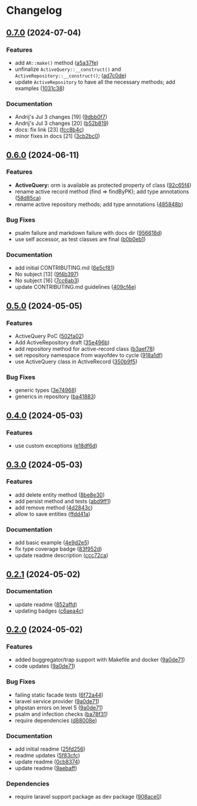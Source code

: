 # Changelog

## [0.7.0](https://github.com/cycle/active-record/compare/v0.6.0...v0.7.0) (2024-07-04)


### Features

* add `AR::make()` method ([a5a37fe](https://github.com/cycle/active-record/commit/a5a37feefdeba121d65f3545e0856835d8d1b5cc))
* unfinalize `ActiveQuery::__construct()` and `ActiveRepository::__construct()`; ([ad7c0de](https://github.com/cycle/active-record/commit/ad7c0dec619762b8bad82803c666e511e09aea88))
* update `ActiveRepository` to have all the necessary methods; add examples ([1031c38](https://github.com/cycle/active-record/commit/1031c3895533a5b9d16300d4d2140c5ae55253fa))


### Documentation

* Andrij's Jul 3 changes [19] ([9dbb0f7](https://github.com/cycle/active-record/commit/9dbb0f7f60933225e4239a1876df60658e6c681b))
* Andrij's Jul 3 changes [20] ([b52b819](https://github.com/cycle/active-record/commit/b52b8194c043feb73f367224e5f71c337b03d488))
* docs: fix link [23] ([fcc8b4c](https://github.com/cycle/active-record/commit/fcc8b4c0b641fec082e36d534558de4205158839))
* minor fixes in docs [21] ([3cb2bc0](https://github.com/cycle/active-record/commit/3cb2bc015eb1ec934472c7bb0c348c9c981c9e49))

## [0.6.0](https://github.com/cycle/active-record/compare/v0.5.0...v0.6.0) (2024-06-11)


### Features

* **ActiveQuery:** orm is available as protected property of class ([92c65f4](https://github.com/cycle/active-record/commit/92c65f4c6a84112fa772a5c691081be5f780df9f))
* rename active record method (find =&gt; findByPK); add type annotations ([58d85ca](https://github.com/cycle/active-record/commit/58d85ca5afdebf183067e0efcf51f299b207f70d))
* rename active repository methods; add type annotations ([485848b](https://github.com/cycle/active-record/commit/485848b09f83f0e757b08e343a2f0f81b86ae142))


### Bug Fixes

* psalm failure and markdown failure with docs dir ([956618d](https://github.com/cycle/active-record/commit/956618dc9db40da396508f52cf3824d5e3ba1b45))
* use self accessor, as test classes are final ([b0b0eb1](https://github.com/cycle/active-record/commit/b0b0eb128fbdd43de8f395f716677c261387ec6b))


### Documentation

* add initial CONTRIBUTING.md ([6e5cf81](https://github.com/cycle/active-record/commit/6e5cf81de3447d39cfe4836a0aad6f03ddb37f85))
* No subject [13] ([9f4b397](https://github.com/cycle/active-record/commit/9f4b3972b7f1d7e507a2a2003b08ac3a7b12b00a))
* No subject [16] ([7cc6ab3](https://github.com/cycle/active-record/commit/7cc6ab35da9ba0e7f80b96dd82d3ce4c2937681f))
* update CONTRIBUTING.md guidelines ([409cf4e](https://github.com/cycle/active-record/commit/409cf4ec4ee9a2b98ef0bb04b8b1814e3acaeee2))

## [0.5.0](https://github.com/cycle/active-record/compare/v0.4.0...v0.5.0) (2024-05-05)


### Features

* ActiveQuery PoC ([502fa02](https://github.com/cycle/active-record/commit/502fa02202f31f253e5a7a279832a52486911ade))
* Add ActiveRepository draft ([35e496b](https://github.com/cycle/active-record/commit/35e496b10b2218e5da22d88a018f20c0ac301d1e))
* add repository method for active-record class ([b3aef78](https://github.com/cycle/active-record/commit/b3aef78f4a5317240391d65c6e34349ccf1d4d34))
* set repository namespace from wayofdev to cycle ([918a1df](https://github.com/cycle/active-record/commit/918a1df419df7077ea33b47c0ab2fd0f1de8b46d))
* use ActiveQuery class in ActiveRecord ([350b9f5](https://github.com/cycle/active-record/commit/350b9f5007030befed2b80b63d42c6ccaa17419b))


### Bug Fixes

* generic types ([3e74968](https://github.com/cycle/active-record/commit/3e749683507f34f69c449c600bce70ac9dd4ed5d))
* generics in repository ([ba41883](https://github.com/cycle/active-record/commit/ba41883ae151ad6548eb9f82468b3cb2ebe3ffa2))

## [0.4.0](https://github.com/wayofdev/active-record/compare/v0.3.0...v0.4.0) (2024-05-03)


### Features

* use custom exceptions ([e18df6d](https://github.com/wayofdev/active-record/commit/e18df6de1265546fe516b720f9272bbcffedeb85))

## [0.3.0](https://github.com/wayofdev/active-record/compare/v0.2.1...v0.3.0) (2024-05-03)


### Features

* add delete entity method ([8be8e30](https://github.com/wayofdev/active-record/commit/8be8e305e19b5f00ea075273e6ec2eb4d466f8b9))
* add persist method and tests ([abd9ff1](https://github.com/wayofdev/active-record/commit/abd9ff1d6dd6733d885e61f5513c089302c83065))
* add remove method ([4d2843c](https://github.com/wayofdev/active-record/commit/4d2843c3685e9f35fe61b784fd62a4b512707cd2))
* allow to save entities ([ffdd41a](https://github.com/wayofdev/active-record/commit/ffdd41adda638d5dea3516029bcef0c604d9d193))


### Documentation

* add basic example ([4e9d2e5](https://github.com/wayofdev/active-record/commit/4e9d2e54444afa2dec5de3e958bbea1bad5217c0))
* fix type coverage badge ([83f952d](https://github.com/wayofdev/active-record/commit/83f952df2c391633e4873ed82103791244baebe6))
* update readme description ([ccc72ca](https://github.com/wayofdev/active-record/commit/ccc72cab99284457d00a31988dd2e0a7cae36d7b))

## [0.2.1](https://github.com/wayofdev/active-record/compare/v0.2.0...v0.2.1) (2024-05-02)


### Documentation

* update readme ([852affd](https://github.com/wayofdev/active-record/commit/852affda822ce8101819407c40d8d5a7229b96e8))
* updating badges ([c6aea4c](https://github.com/wayofdev/active-record/commit/c6aea4c3b02a7b494d3620954889eb58c90fdbe9))

## [0.2.0](https://github.com/wayofdev/active-record/compare/v0.1.0...v0.2.0) (2024-05-02)


### Features

* added buggregator/trap support with Makefile and docker ([9a0de71](https://github.com/wayofdev/active-record/commit/9a0de7197c63cecb68460672f9dbce24d5db5bc0))
* code updates ([9a0de71](https://github.com/wayofdev/active-record/commit/9a0de7197c63cecb68460672f9dbce24d5db5bc0))


### Bug Fixes

* failing static facade tests ([6f72a44](https://github.com/wayofdev/active-record/commit/6f72a448dd345cd5d2d5a4baf6b1410855c136d2))
* laravel service provider ([9a0de71](https://github.com/wayofdev/active-record/commit/9a0de7197c63cecb68460672f9dbce24d5db5bc0))
* phpstan errors on level 5 ([9a0de71](https://github.com/wayofdev/active-record/commit/9a0de7197c63cecb68460672f9dbce24d5db5bc0))
* psalm and infection checks ([ba78f31](https://github.com/wayofdev/active-record/commit/ba78f31edbdcc3800a3ea57bb3d708ec8e8c277f))
* require dependencies ([d88008e](https://github.com/wayofdev/active-record/commit/d88008e315f1479a657980a571601edd5fe5cfc7))


### Documentation

* add initial readme ([25fd256](https://github.com/wayofdev/active-record/commit/25fd2563e291c6e9fe2162274b8662231bb529b3))
* readme updates ([5f83cfc](https://github.com/wayofdev/active-record/commit/5f83cfc58bc0672e518ae68ecf86deacded48084))
* update readme ([0cb8374](https://github.com/wayofdev/active-record/commit/0cb837475719c7ce9f2d23654711f71a55e49865))
* update readme ([9aebaff](https://github.com/wayofdev/active-record/commit/9aebaffa4cd5bebc83057c84cc17faaa34de1716))


### Dependencies

* require laravel support package as dev package ([908ace0](https://github.com/wayofdev/active-record/commit/908ace0a6e54e2d45431447a887c9aa718c6f214))
